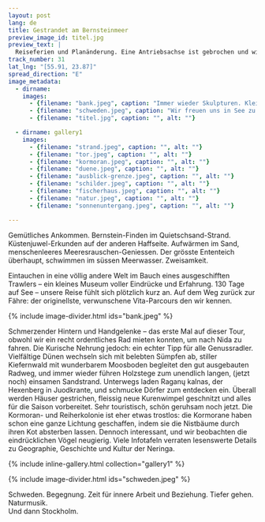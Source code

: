 ```yaml
---
layout: post
lang: de
title: Gestrandet am Bernsteinmeer
preview_image_id: titel.jpg
preview_text: |
  Reiseferien und Planänderung. Eine Antriebsachse ist gebrochen und wir warten auf Ersatzteile – bald sollen sie kommen, wir hoffen dass alles passt. Grosses Glück: wir sind an einem der schönsten Orte unserer Reise gestrandet, geniessen die unverhoffte Langsamkeit. Erhalten eine liebevolle Umarmung aus der Ferne über der See. Wir folgen dem Gruß.
track_number: 31
lat_lng: "[55.91, 23.87]"
spread_direction: "E"
image_metadata:
  - dirname:
    images:
      - {filename: "bank.jpeg", caption: "Immer wieder Skulpturen. Klein, gross, versteckt und sichtbar – allgegenwärtig wie der Bernstein in Klaipeda.", alt: ""}
      - {filename: "schweden.jpeg", caption: "Wir freuen uns in See zu stechen. Auf zum Besuch in Schweden!", alt: ""}
      - {filename: "titel.jpg", caption: "", alt: ""}

  - dirname: gallery1
    images:
      - {filename: "strand.jpeg", caption: "", alt: ""}
      - {filename: "tor.jpeg", caption: "", alt: ""}
      - {filename: "kormoran.jpeg", caption: "", alt: ""}
      - {filename: "duene.jpeg", caption: "", alt: ""}
      - {filename: "ausblick-grenze.jpeg", caption: "", alt: ""}
      - {filename: "schilder.jpeg", caption: "", alt: ""}
      - {filename: "fischerhaus.jpeg", caption: "", alt: ""}
      - {filename: "natur.jpeg", caption: "", alt: ""}
      - {filename: "sonnenuntergang.jpeg", caption: "", alt: ""}

---
```

Gemütliches Ankommen. Bernstein-Finden im Quietschsand-Strand. Küstenjuwel-Erkunden auf der anderen Haffseite. Aufwärmen im Sand, menschenleeres Meeresrauschen-Geniessen. Der grösste Ententeich überhaupt, schwimmen im süssen Meerwasser. Zweisamkeit.


Eintauchen in eine völlig andere Welt im Bauch eines ausgeschifften Trawlers – ein kleines Museum voller Eindrücke und Erfahrung. 130 Tage auf See – unsere Reise fühlt sich plötzlich kurz an. Auf dem Weg zurück zur Fähre: der originellste, verwunschene Vita-Parcours den wir kennen. 

{% include image-divider.html ids="bank.jpeg" %}

Schmerzender Hintern und Handgelenke – das erste Mal auf dieser Tour, obwohl wir ein recht ordentliches Rad mieten konnten, um nach Nida zu fahren. Die Kurische Nehrung jedoch: ein echter Tipp für alle Genussradler. Vielfältige Dünen wechseln sich mit belebten Sümpfen ab, stiller Kiefernwald mit wunderbarem Moosboden begleitet den gut ausgebauten Radweg, und immer wieder führen Holzstege zum unendlich langen, (jetzt noch) einsamen Sandstrand. Unterwegs laden Raganų kalnas, der Hexenberg in Juodkrante, und schmucke Dörfer zum entdecken ein. Überall werden Häuser gestrichen, fleissig neue Kurenwimpel geschnitzt und alles für die Saison vorbereitet. Sehr touristisch, schön geruhsam noch jetzt. Die Kormoran- und Reiherkolonie ist eher etwas trostlos: die Kormorane haben schon eine ganze Lichtung geschaffen, indem sie die Nistbäume durch ihren Kot absterben lassen. Dennoch interessant, und wir beobachten die eindrücklichen Vögel neugierig. Viele Infotafeln verraten lesenswerte Details zu Geographie, Geschichte und Kultur der Neringa. 
 
{% include inline-gallery.html collection="gallery1" %}

{% include image-divider.html ids="schweden.jpeg" %}

Schweden. Begegnung. Zeit für innere Arbeit und Beziehung. Tiefer gehen. Naturmusik.  
Und dann Stockholm. 